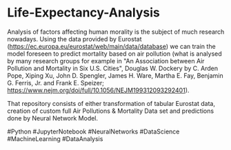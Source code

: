 # Life-Expectancy-Analysis

Analysis of factors affecting human morality is the subject of much research nowadays. Using the data provided by Eurostat (https://ec.europa.eu/eurostat/web/main/data/database) we can train the model foreseen to predict mortality based on air pollution (what is analysed by many research groups for example in "An Association between Air Pollution and Mortality in Six U.S. Cities", Douglas W. Dockery by C. Arden Pope, Xiping Xu, John D. Spengler, James H. Ware, Martha E. Fay, Benjamin G. Ferris, Jr. and Frank E. Speizer; https://www.nejm.org/doi/full/10.1056/NEJM199312093292401). 

That repository consists of either transformation of tabular Eurostat data, creation of custom full Air Pollutions & Mortality Data set and predictions done by Neural Network Model.

#Python #JupyterNotebook #NeuralNetworks #DataScience #MachineLearning #DataAnalysis
